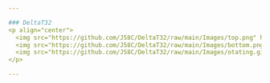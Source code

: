 ```yaml
---

### DeltaT32
<p align="center">
  <img src="https://github.com/J58C/DeltaT32/raw/main/Images/top.png" height="178">
  <img src="https://github.com/J58C/DeltaT32/raw/main/Images/bottom.png" height="178">
  <img src="https://github.com/J58C/DeltaT32/raw/main/Images/otating.gif" width="178">
</p>

---
```

